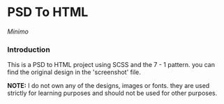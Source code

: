 # PSD To HTML 
*Minimo*

### Introduction
This is a PSD to HTML project using SCSS and the 7 - 1 pattern.
you can find the original design in the 'screenshot' file.


**NOTE:** I do not own any of the designs, images or fonts. they are used strictly
          for learning purposes and should not be used for other purposes.
